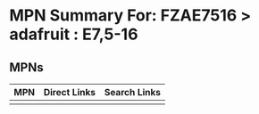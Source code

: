 



# MPN Summary For: FZAE7516 > adafruit : E7,5-16

## MPNs
  

|MPN|Direct Links|Search Links|
| :--- | :--- | :--- |
||||

